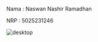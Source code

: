Nama	: Naswan Nashir Ramadhan

NRP	: 5025231246

![desktop](https://github.com/mnnns/Penugasan-Linux-Bayucaraka/assets/144260640/aed0c157-e858-4f52-9010-05da5de5208f)
